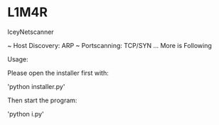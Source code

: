 # L1M4R
IceyNetscanner

~ Host Discovery: ARP
~ Portscanning: TCP/SYN
...
More is Following

Usage:

Please open the installer first with:

'python installer.py'

Then start the program:

'python i.py'

